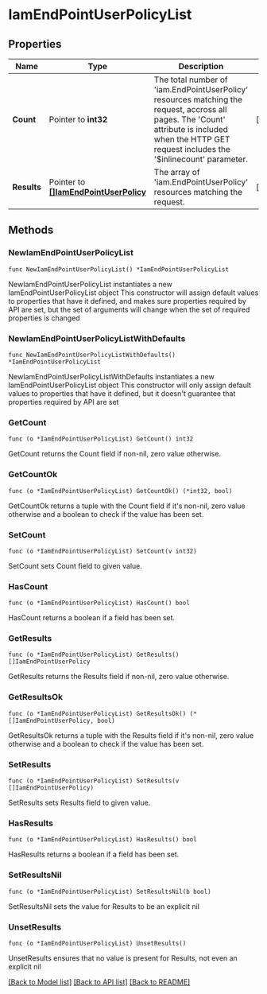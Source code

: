 # IamEndPointUserPolicyList

## Properties

Name | Type | Description | Notes
------------ | ------------- | ------------- | -------------
**Count** | Pointer to **int32** | The total number of &#39;iam.EndPointUserPolicy&#39; resources matching the request, accross all pages. The &#39;Count&#39; attribute is included when the HTTP GET request includes the &#39;$inlinecount&#39; parameter. | [optional] 
**Results** | Pointer to [**[]IamEndPointUserPolicy**](IamEndPointUserPolicy.md) | The array of &#39;iam.EndPointUserPolicy&#39; resources matching the request. | [optional] 

## Methods

### NewIamEndPointUserPolicyList

`func NewIamEndPointUserPolicyList() *IamEndPointUserPolicyList`

NewIamEndPointUserPolicyList instantiates a new IamEndPointUserPolicyList object
This constructor will assign default values to properties that have it defined,
and makes sure properties required by API are set, but the set of arguments
will change when the set of required properties is changed

### NewIamEndPointUserPolicyListWithDefaults

`func NewIamEndPointUserPolicyListWithDefaults() *IamEndPointUserPolicyList`

NewIamEndPointUserPolicyListWithDefaults instantiates a new IamEndPointUserPolicyList object
This constructor will only assign default values to properties that have it defined,
but it doesn't guarantee that properties required by API are set

### GetCount

`func (o *IamEndPointUserPolicyList) GetCount() int32`

GetCount returns the Count field if non-nil, zero value otherwise.

### GetCountOk

`func (o *IamEndPointUserPolicyList) GetCountOk() (*int32, bool)`

GetCountOk returns a tuple with the Count field if it's non-nil, zero value otherwise
and a boolean to check if the value has been set.

### SetCount

`func (o *IamEndPointUserPolicyList) SetCount(v int32)`

SetCount sets Count field to given value.

### HasCount

`func (o *IamEndPointUserPolicyList) HasCount() bool`

HasCount returns a boolean if a field has been set.

### GetResults

`func (o *IamEndPointUserPolicyList) GetResults() []IamEndPointUserPolicy`

GetResults returns the Results field if non-nil, zero value otherwise.

### GetResultsOk

`func (o *IamEndPointUserPolicyList) GetResultsOk() (*[]IamEndPointUserPolicy, bool)`

GetResultsOk returns a tuple with the Results field if it's non-nil, zero value otherwise
and a boolean to check if the value has been set.

### SetResults

`func (o *IamEndPointUserPolicyList) SetResults(v []IamEndPointUserPolicy)`

SetResults sets Results field to given value.

### HasResults

`func (o *IamEndPointUserPolicyList) HasResults() bool`

HasResults returns a boolean if a field has been set.

### SetResultsNil

`func (o *IamEndPointUserPolicyList) SetResultsNil(b bool)`

 SetResultsNil sets the value for Results to be an explicit nil

### UnsetResults
`func (o *IamEndPointUserPolicyList) UnsetResults()`

UnsetResults ensures that no value is present for Results, not even an explicit nil

[[Back to Model list]](../README.md#documentation-for-models) [[Back to API list]](../README.md#documentation-for-api-endpoints) [[Back to README]](../README.md)


